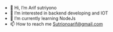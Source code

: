 - 👋 Hi, I’m Arif sutriyono 
- 👀 I’m interested in backend developing and IOT 
- 🌱 I’m currently learning NodeJs 
- 📫 How to reach me Sutrionoarif@gmail.com


